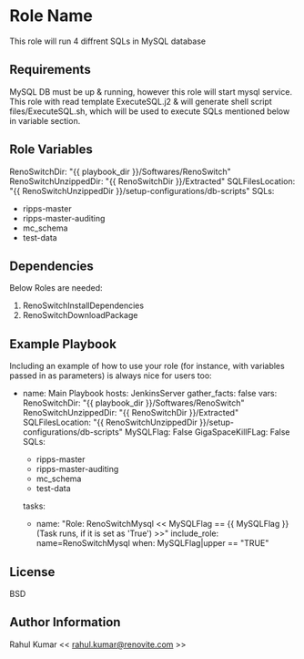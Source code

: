 Role Name
=========

This role will run 4 diffrent SQLs in MySQL database

Requirements
------------

MySQL DB must be up & running, however this role will start mysql service.
This role with read template ExecuteSQL.j2 & will generate shell script files/ExecuteSQL.sh,
which will be used to execute SQLs mentioned below in variable section.

Role Variables
--------------

   RenoSwitchDir: "{{ playbook_dir }}/Softwares/RenoSwitch"
   RenoSwitchUnzippedDir: "{{ RenoSwitchDir }}/Extracted"
   SQLFilesLocation: "{{ RenoSwitchUnzippedDir }}/setup-configurations/db-scripts"
   SQLs:
   - ripps-master
   - ripps-master-auditing
   - mc_schema
   - test-data

Dependencies
------------

Below Roles are needed:
1) RenoSwitchInstallDependencies
2) RenoSwitchDownloadPackage

Example Playbook
----------------

Including an example of how to use your role (for instance, with variables passed in as parameters) is always nice for users too:

- name: Main Playbook
  hosts: JenkinsServer
  gather_facts: false
  vars:
   RenoSwitchDir: "{{ playbook_dir }}/Softwares/RenoSwitch"
   RenoSwitchUnzippedDir: "{{ RenoSwitchDir }}/Extracted"
   SQLFilesLocation: "{{ RenoSwitchUnzippedDir }}/setup-configurations/db-scripts"
   MySQLFlag: False
   GigaSpaceKillFLag: False
   SQLs:
   - ripps-master
   - ripps-master-auditing
   - mc_schema
   - test-data

  tasks:
  - name: "Role: RenoSwitchMysql << MySQLFlag == {{ MySQLFlag }} (Task runs, if it is set as 'True') >>"
    include_role: name=RenoSwitchMysql
    when: MySQLFlag|upper == "TRUE"

License
-------

BSD

Author Information
------------------

Rahul Kumar << rahul.kumar@renovite.com >>
